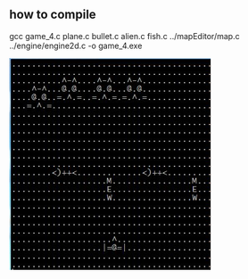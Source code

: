 ## how to compile

gcc game_4.c plane.c bullet.c alien.c fish.c ../mapEditor/map.c ../engine/engine2d.c -o game_4.exe

![test](https://github.com/tamjung00/gittest/blob/master/invader/invader.png?raw=true)